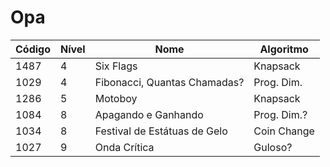# Opa

| Código | Nível | Nome                         | Algoritmo   |
| ------ | ----- | ---------------------------- | ----------- |
| 1487   | 4     | Six Flags                    | Knapsack    |
| 1029   | 4     | Fibonacci, Quantas Chamadas? | Prog. Dim.  |
| 1286   | 5     | Motoboy                      | Knapsack    |
| 1084   | 8     | Apagando e Ganhando          | Prog. Dim.? |
| 1034   | 8     | Festival de Estátuas de Gelo | Coin Change |
| 1027   | 9     | Onda Crítica                 | Guloso?     |
